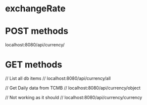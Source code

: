 # exchangeRate


# POST methods #

localhost:8080/api/currency/

# GET methods #
// List all db items //
localhost:8080/api/currency/all

// Get Daily data from TCMB //
localhost:8080/api/currency/object

// Not working as it should //
localhost:8080/api/currency/currency


